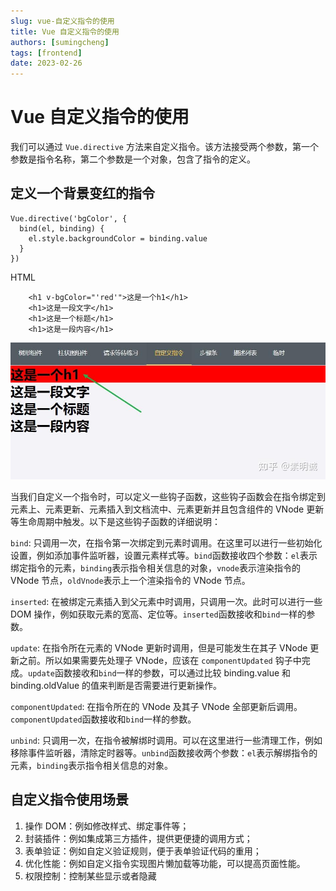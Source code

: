 ```yaml
---
slug: vue-自定义指令的使用
title: Vue 自定义指令的使用
authors: [sumingcheng]
tags: [frontend]
date: 2023-02-26
---
```


# Vue 自定义指令的使用

我们可以通过 `Vue.directive` 方法来自定义指令。该方法接受两个参数，第一个参数是指令名称，第二个参数是一个对象，包含了指令的定义。

## 定义一个背景变红的指令

```
Vue.directive('bgColor', {
  bind(el, binding) {
    el.style.backgroundColor = binding.value
  }
})

```

HTML

```
    <h1 v-bgColor="'red'">这是一个h1</h1>
    <h1>这是一段文字</h1>
    <h1>这是一个标题</h1>
    <h1>这是一段内容</h1>
```

![b22c25704f345cbe60a8265c261a19c9](../image/b22c25704f345cbe60a8265c261a19c9.jpg)

当我们自定义一个指令时，可以定义一些钩子函数，这些钩子函数会在指令绑定到元素上、元素更新、元素插入到文档流中、元素更新并且包含组件的 VNode 更新等生命周期中触发。以下是这些钩子函数的详细说明：

`bind`: 只调用一次，在指令第一次绑定到元素时调用。在这里可以进行一些初始化设置，例如添加事件监听器，设置元素样式等。`bind`函数接收四个参数：`el`表示绑定指令的元素，`binding`表示指令相关信息的对象，`vnode`表示渲染指令的 VNode 节点，`oldVnode`表示上一个渲染指令的 VNode 节点。

`inserted`: 在被绑定元素插入到父元素中时调用，只调用一次。此时可以进行一些 DOM 操作，例如获取元素的宽高、定位等。`inserted`函数接收和`bind`一样的参数。

`update`: 在指令所在元素的 VNode 更新时调用，但是可能发生在其子 VNode 更新之前。所以如果需要先处理子 VNode，应该在 `componentUpdated` 钩子中完成。`update`函数接收和`bind`一样的参数，可以通过比较 binding.value 和 binding.oldValue 的值来判断是否需要进行更新操作。

`componentUpdated`: 在指令所在的 VNode 及其子 VNode 全部更新后调用。`componentUpdated`函数接收和`bind`一样的参数。

`unbind`: 只调用一次，在指令被解绑时调用。可以在这里进行一些清理工作，例如移除事件监听器，清除定时器等。`unbind`函数接收两个参数：`el`表示解绑指令的元素，`binding`表示指令相关信息的对象。

## 自定义指令使用场景

1. 操作 DOM：例如修改样式、绑定事件等；
2. 封装插件：例如集成第三方插件，提供更便捷的调用方式；
3. 表单验证：例如自定义验证规则，便于表单验证代码的重用；
4. 优化性能：例如自定义指令实现图片懒加载等功能，可以提高页面性能。
5. 权限控制：控制某些显示或者隐藏
